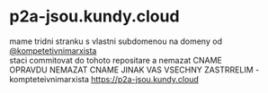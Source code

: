 # p2a-jsou.kundy.cloud

mame tridni stranku s vlastni subdomenou na domeny od [@kompetetivnimarxista](https://github.com/kompetetivnimarxista)   
staci commitovat do tohoto repositare a nemazat CNAME  
OPRAVDU NEMAZAT CNAME JINAK VAS VSECHNY ZASTRRELIM
-kompteteivnimarxista
https://p2a-jsou.kundy.cloud
